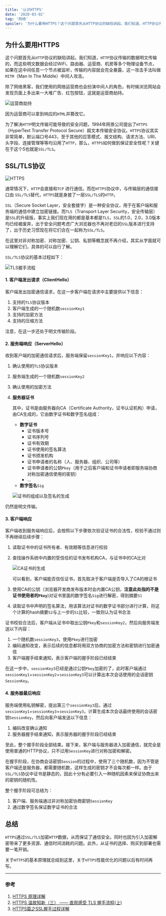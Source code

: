 ```yaml
---
title: '认识HTTPS'
date: '2020-03-02'
tag: '网络'
spoiler: '为什么要用HTTPS？这个问题首先从HTTP协议的缺陷讲起。我们知道，HTTP协议传输的数据明文传输的，而这些明文数据会经过WiFi、路由器、运营商、机房等多个物理设备节点。'
---
```


## 为什么要用HTTPS
这个问题首先从`HTTP`协议的缺陷讲起。我们知道，`HTTP`协议传输的数据明文传输的，而这些明文数据会经过WiFi、路由器、运营商、机房等多个物理设备节点，如果在这中间任意一个节点被监听，传输的内容就会完全暴露，这一攻击手法叫做`MITM`（Man In The Middle）中间人攻击。

除了网络黑客，我们使用的网络运营商也会扮演中间人的角色，有时候浏览网站会发现页面上多出来一大堆广告、红包按钮，这就是运营商劫持。

![运营商劫持](https://pic.downk.cc/item/5ebfd72bc2a9a83be51821a8.jpg)

因为运营商可以拿到响应的`HTML`并篡改它。

为了解决`HTTP`明文传输可能导致的安全问题，1994年网景公司提出了`HTTPS`（HyperText Transfer Protocol Secure）超文本传输安全协议。`HTTPS`协议其实非常简单，默认端口号443，至于其他的应答模式、报文结构、请求方法、URI、头字段、连接管理等等均沿用了`HTTP`，那么，`HTTPS`如何做到保证安全性呢？关键在于这个S也就是`SSL/TLS`。

## SSL/TLS协议
![HTTPS](https://pic.downk.cc/item/5ec00299c2a9a83be54f6063.png)

通常情况下，`HTTP`会直接和`TCP` 进行通信。而在`HTTPS`协议中，与传输层的通信接口由 `SSL/TLS`替代，`HTTPS`就是身披了一层`SSL/TLS`的`HTTP`。

`SSL`（Secure Socket Layer，安全套接字）是一种安全协议，用于在客户端和服务端的通信中建立加密链接。而`TLS`（Transport Layer Security，安全传输层）是`SSL`的升级版，事实上我们现在用的都是基本都是`TLS`，`SSL`的1.0，2.0，3.0版本均已经被废弃，出于安全问题考虑广大浏览器也不再对老旧的`SSL`版本进行支持了，出于历史习惯现在将它们合在一起称为`SSL/TLS`。

在这里对非对称加密、对称加密、公钥、私钥等概念就不再介绍，其实从字面就可以理解它们，具体的可以自行了解。

`SSL/TLS`协议的基本过程如下：

![TLS握手流程](https://pic.downk.cc/item/5ec00e81c2a9a83be55d6ca6.png)

#### 1. 客户端发出请求（ClientHello）
客户端发出加密通信请求，在这一步客户端在请求中主要提供以下信息：
1. 支持的`TLS`协议版本
2. 客户端生成的一个随机数`sessionKey1`
3. 支持的加密方法
4. 支持的压缩方法

注意，在这一步还处于明文传输阶段。

#### 2. 服务端响应（ServerHello）
收到客户端的加密通信请求后，服务端保留`sessionKey1`，并响应以下内容：
1. 确认使用的`TLS`协议版本
2. 服务端生成的一个随机数`sessionKey2`
3. 确认使用的加密方法
4. **服务器证书**

    其中，证书是由服务器向CA（Certificate Authority，证书认证机构）申请，由CA生成的，它由数字证书和数字签名组成：
    - **数字证书**
        - 证书版本号
        - 证书序列号
        - 证书有效期
        - 证书使用的签名算法
        - 证书颁发机构
        - 证书申请者的名称（人、服务器、组织、公司等）
        - 证书申请者的公钥`Pkey`（用于之后客户端和证书申请者即服务端协商对称加密通信使用的密钥）
        - ...
    - **数字签名**`Sig`

    ![证书的组成以及签名的生成](https://pic.downk.cc/item/5ec0264fc2a9a83be5769abf.jpg)

仍然是明文传输。

#### 3. 客户端响应
客户端收到服务端响应后，会按照以下步骤依次验证证书的合法性，校验不通过则不再继续后续步骤：
1. 读取证书中的证书所有者、有效期等信息进行校验
2. 查找操作系统中内置的受信任的证书发布机构CA，与证书中的CA比对

    ![CA证书的生成](https://pic.downk.cc/item/5ec01d66c2a9a83be56ce28d.jpg)

    可以看到，客户端能否信任证书，首先取决于客户端是否导入了CA的根证书
3. 使用CA的公钥（浏览器开发商发布版本时会内置CA公钥，**注意此处指的不是证书使用者的`Pkey`**)对证书里面的数字签名`Sig`进行解密，得到摘要`S1`
4. 读取证书中声明的签名算法，用该算法对证书的数字证书部分进行计算，将这个计算的hash摘要`S2`与上一步的`S1`比较，一致则认为证书合法

证书校验合法后，客户端从证书中取出公钥`Pkey`和`sessionKey2`，然后向服务端发送以下内容：
1. 一个随机数`sessionKey3`，使用`Pkey`进行加密
2. 编码通知改变，表示后续的信息都将用双方协商的加密方法和密钥进行加密通信
3. 客户端握手结束通知，表示客户端的握手阶段已经结束

在这一步中，`sessionKey3`已经是通过公钥`Pkey`加密的了，此时客户端通过`sessionKey1`+`sessionKey2`+`sessionKey3`可以计算出本次会话使用的会话密钥`SessionKey`。

#### 4. 服务器最后响应
服务端使用私钥解密，提出第三个`sessionKey3`后，通过`sessionKey1`+`sessionKey3`+`sessionKey3`，计算生成本次会话最终使用的会话密钥`SessionKey`，然后向客户端发送以下信息：
1. 编码改变确认通知
2. 服务器握手结束通知，表示服务器的握手阶段已经结束

至此，整个握手阶段全部结束。接下来，客户端与服务器进入加密通信，就完全是使用普通的HTTP协议，只不过用`SessionKey`进行对称加密和解密。

在握手阶段，在协商会话密钥`Session`的过程中，使用了三个随机数，因为不管是客户端还是服务器，都需要随机数，这样生成的密钥才不会每次都一样。由于`SSL/TLS`协议中证书是静态的，因此十分有必要引入一种随机因素来保证协商出来的密钥的随机性。

整个握手阶段可总结为：
1. 客户端、服务端通过非对称加密协商密钥`SessionKey`
2. 通过数字签名保证数字证书的合法

## 总结
`HTTPS`通过`SSL/TLS`加密`HTTP`数据，从而保证了通信安全。同时也因为引入加密解密带来了更多资源、通信时间消耗的问题。此外，从证书的选择、购买到部署也需要一笔开销。

关于`HTTPS`的基本原理就总结到这里，关于`HTTPS`性能优化的问题以后有时间再写。

___
### 参考
1. [HTTPS 原理详解](http://liuduo.me/2018/05/14/https-detail/)
2. [HTTPS 温故知新（三） —— 直观感受 TLS 握手流程(上)](https://halfrost.com/https_tls1-2_handshake/)
3. [HTTPS篇之SSL握手过程详解](https://razeencheng.com/post/ssl-handshake-detail)
